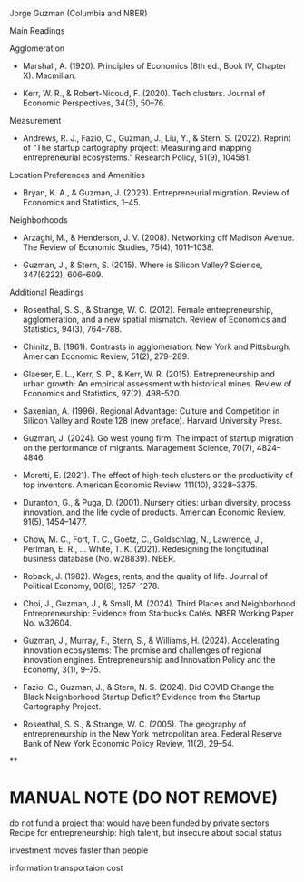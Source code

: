 
Jorge Guzman (Columbia and NBER)

Main Readings

Agglomeration

- Marshall, A. (1920). Principles of Economics (8th ed., Book IV, Chapter X). Macmillan.
    
- Kerr, W. R., & Robert-Nicoud, F. (2020). Tech clusters. Journal of Economic Perspectives, 34(3), 50–76.  
      
    
Measurement

- Andrews, R. J., Fazio, C., Guzman, J., Liu, Y., & Stern, S. (2022). Reprint of “The startup cartography project: Measuring and mapping entrepreneurial ecosystems.” Research Policy, 51(9), 104581.  
      
    

Location Preferences and Amenities

- Bryan, K. A., & Guzman, J. (2023). Entrepreneurial migration. Review of Economics and Statistics, 1–45.  
      
    

Neighborhoods

- Arzaghi, M., & Henderson, J. V. (2008). Networking off Madison Avenue. The Review of Economic Studies, 75(4), 1011–1038.
    
- Guzman, J., & Stern, S. (2015). Where is Silicon Valley? Science, 347(6222), 606–609.
    

Additional Readings

- Rosenthal, S. S., & Strange, W. C. (2012). Female entrepreneurship, agglomeration, and a new spatial mismatch. Review of Economics and Statistics, 94(3), 764–788.
    
- Chinitz, B. (1961). Contrasts in agglomeration: New York and Pittsburgh. American Economic Review, 51(2), 279–289.
    
- Glaeser, E. L., Kerr, S. P., & Kerr, W. R. (2015). Entrepreneurship and urban growth: An empirical assessment with historical mines. Review of Economics and Statistics, 97(2), 498–520.
    
- Saxenian, A. (1996). Regional Advantage: Culture and Competition in Silicon Valley and Route 128 (new preface). Harvard University Press.
    
- Guzman, J. (2024). Go west young firm: The impact of startup migration on the performance of migrants. Management Science, 70(7), 4824–4846.
    
- Moretti, E. (2021). The effect of high-tech clusters on the productivity of top inventors. American Economic Review, 111(10), 3328–3375.
    
- Duranton, G., & Puga, D. (2001). Nursery cities: urban diversity, process innovation, and the life cycle of products. American Economic Review, 91(5), 1454–1477.
    
- Chow, M. C., Fort, T. C., Goetz, C., Goldschlag, N., Lawrence, J., Perlman, E. R., … White, T. K. (2021). Redesigning the longitudinal business database (No. w28839). NBER.
    
- Roback, J. (1982). Wages, rents, and the quality of life. Journal of Political Economy, 90(6), 1257–1278.
    
- Choi, J., Guzman, J., & Small, M. (2024). Third Places and Neighborhood Entrepreneurship: Evidence from Starbucks Cafés. NBER Working Paper No. w32604.
    
- Guzman, J., Murray, F., Stern, S., & Williams, H. (2024). Accelerating innovation ecosystems: The promise and challenges of regional innovation engines. Entrepreneurship and Innovation Policy and the Economy, 3(1), 9–75.
    
- Fazio, C., Guzman, J., & Stern, N. S. (2024). Did COVID Change the Black Neighborhood Startup Deficit? Evidence from the Startup Cartography Project.
    
- Rosenthal, S. S., & Strange, W. C. (2005). The geography of entrepreneurship in the New York metropolitan area. Federal Reserve Bank of New York Economic Policy Review, 11(2), 29–54.
    

**

# MANUAL NOTE (DO NOT REMOVE)
do not fund a project that would have been funded by private sectors
Recipe for entrepreneurship: high talent, but insecure about social status

investment moves faster than people

information transportaion cost
